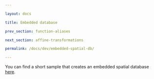 ```yaml
---

layout: docs

title: Embedded database

prev_section: function-aliases

next_section: affine-transformations

permalink: /docs/dev/embedded-spatial-db/

---
```


You can find a short sample that creates an embedded spatial database
[here](https://github.com/irstv/orbisgis-samples/tree/master/demoh2gis).
